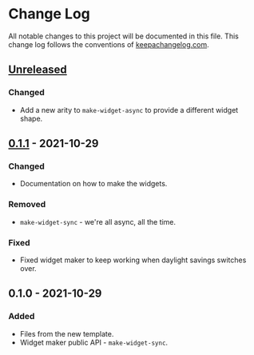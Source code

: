 # Change Log
All notable changes to this project will be documented in this file. This change log follows the conventions of [keepachangelog.com](http://keepachangelog.com/).

## [Unreleased]
### Changed
- Add a new arity to `make-widget-async` to provide a different widget shape.

## [0.1.1] - 2021-10-29
### Changed
- Documentation on how to make the widgets.

### Removed
- `make-widget-sync` - we're all async, all the time.

### Fixed
- Fixed widget maker to keep working when daylight savings switches over.

## 0.1.0 - 2021-10-29
### Added
- Files from the new template.
- Widget maker public API - `make-widget-sync`.

[Unreleased]: https://sourcehost.site/your-name/htll/compare/0.1.1...HEAD
[0.1.1]: https://sourcehost.site/your-name/htll/compare/0.1.0...0.1.1
